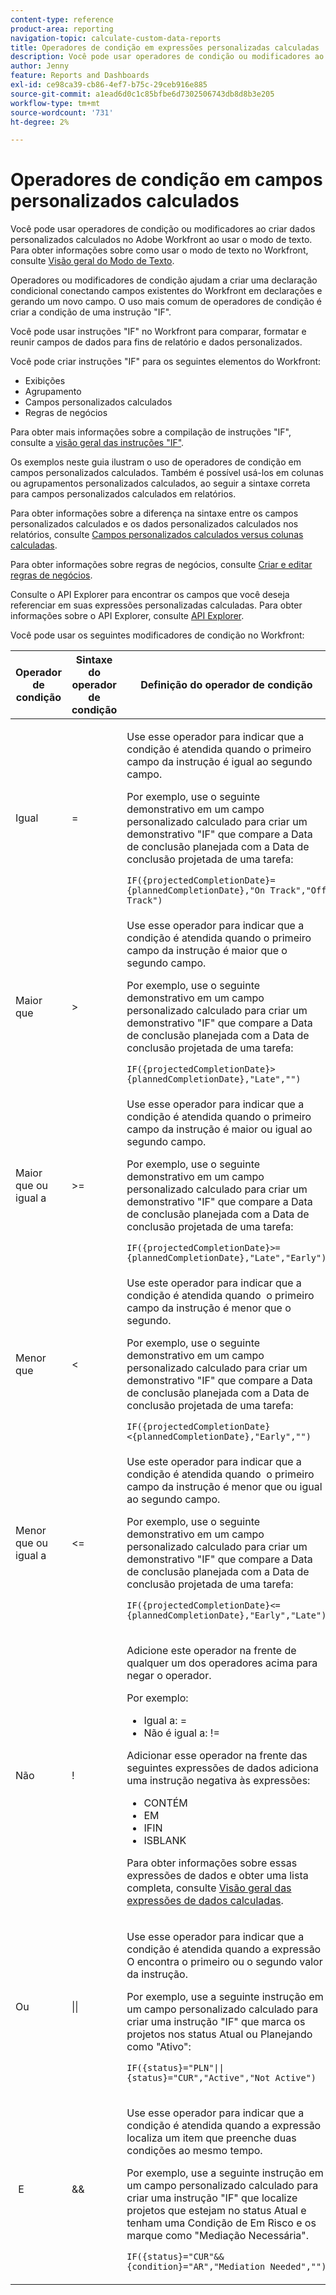 ```yaml
---
content-type: reference
product-area: reporting
navigation-topic: calculate-custom-data-reports
title: Operadores de condição em expressões personalizadas calculadas
description: Você pode usar operadores de condição ou modificadores ao criar dados personalizados calculados no Adobe Workfront ao usar o modo de texto.
author: Jenny
feature: Reports and Dashboards
exl-id: ce98ca39-cb86-4ef7-b75c-29ceb916e885
source-git-commit: a1ead6d0c1c85bfbe6d7302506743db8d8b3e205
workflow-type: tm+mt
source-wordcount: '731'
ht-degree: 2%

---
```


# Operadores de condição em campos personalizados calculados

<!-- Audited: 2/2024 -->

Você pode usar operadores de condição ou modificadores ao criar dados personalizados calculados no Adobe Workfront ao usar o modo de texto. Para obter informações sobre como usar o modo de texto no Workfront, consulte [Visão geral do Modo de Texto](../../../reports-and-dashboards/reports/text-mode/understand-text-mode.md).

Operadores ou modificadores de condição ajudam a criar uma declaração condicional conectando campos existentes do Workfront em declarações e gerando um novo campo. O uso mais comum de operadores de condição é criar a condição de uma instrução &quot;IF&quot;.

Você pode usar instruções &quot;IF&quot; no Workfront para comparar, formatar e reunir campos de dados para fins de relatório e dados personalizados.

Você pode criar instruções &quot;IF&quot; para os seguintes elementos do Workfront:

* Exibições
* Agrupamento
* Campos personalizados calculados
* Regras de negócios

Para obter mais informações sobre a compilação de instruções &quot;IF&quot;, consulte a [ visão geral das instruções &quot;IF&quot;](../../../reports-and-dashboards/reports/calc-cstm-data-reports/if-statements-overview.md).

Os exemplos neste guia ilustram o uso de operadores de condição em campos personalizados calculados. Também é possível usá-los em colunas ou agrupamentos personalizados calculados, ao seguir a sintaxe correta para campos personalizados calculados em relatórios.

Para obter informações sobre a diferença na sintaxe entre os campos personalizados calculados e os dados personalizados calculados nos relatórios, consulte [Campos personalizados calculados versus colunas calculadas](../../../reports-and-dashboards/reports/calc-cstm-data-reports/calculated-custom-fields-calculated-columns.md).

Para obter informações sobre regras de negócios, consulte [Criar e editar regras de negócios](/help/quicksilver/administration-and-setup/set-up-workfront/configure-system-defaults/business-rules.md).

Consulte o API Explorer para encontrar os campos que você deseja referenciar em suas expressões personalizadas calculadas. Para obter informações sobre o API Explorer, consulte [API Explorer](../../../wf-api/general/api-explorer.md).

Você pode usar os seguintes modificadores de condição no Workfront:

<table style="table-layout:auto"> 
 <col> 
 <col> 
 <col> 
 <thead> 
  <tr> 
   <th>Operador de condição</th> 
   <th>Sintaxe do operador de condição</th> 
   <th>Definição do operador de condição</th> 
  </tr> 
 </thead> 
 <tbody> 
  <tr> 
   <td>Igual</td> 
   <td>= </td> 
   <td> <p>Use esse operador para indicar que a condição é atendida quando o primeiro campo da instrução é igual ao segundo campo.</p> <p>Por exemplo, use o seguinte demonstrativo em um campo personalizado calculado para criar um demonstrativo "IF" que compare a Data de conclusão planejada com a Data de conclusão projetada de uma tarefa: </p><p><code>IF({projectedCompletionDate}={plannedCompletionDate},"On Track","Off Track")</code></p> </td> 
  </tr> 
  <tr> 
   <td>Maior que </td> 
   <td>&gt; </td> 
   <td>Use esse operador para indicar que a condição é atendida quando o primeiro campo da instrução é maior que o segundo campo. <p>Por exemplo, use o seguinte demonstrativo em um campo personalizado calculado para criar um demonstrativo "IF" que compare a Data de conclusão planejada com a Data de conclusão projetada de uma tarefa: </p><p><code>IF({projectedCompletionDate}&gt;{plannedCompletionDate},"Late","")</code></p></td> 
  </tr> 
  <tr> 
   <td>Maior que ou igual a </td> 
   <td>&gt;= </td> 
   <td>Use esse operador para indicar que a condição é atendida quando o primeiro campo da instrução é maior ou igual ao segundo campo. <p>Por exemplo, use o seguinte demonstrativo em um campo personalizado calculado para criar um demonstrativo "IF" que compare a Data de conclusão planejada com a Data de conclusão projetada de uma tarefa: </p><p><code>IF({projectedCompletionDate}&gt;={plannedCompletionDate},"Late","Early")</code></p></td> 
  </tr> 
  <tr> 
   <td>Menor que </td> 
   <td>&lt; </td> 
   <td>Use este operador para indicar que a condição é atendida quando  o primeiro campo da instrução é menor que o segundo. <p>Por exemplo, use o seguinte demonstrativo em um campo personalizado calculado para criar um demonstrativo "IF" que compare a Data de conclusão planejada com a Data de conclusão projetada de uma tarefa: </p><p><code>IF({projectedCompletionDate}&lt;{plannedCompletionDate},"Early","")</code></p></td> 
  </tr> 
  <tr> 
   <td>Menor que ou igual a </td> 
   <td>&lt;= </td> 
   <td>Use este operador para indicar que a condição é atendida quando  o primeiro campo da instrução é menor que ou igual ao segundo campo. <p>Por exemplo, use o seguinte demonstrativo em um campo personalizado calculado para criar um demonstrativo "IF" que compare a Data de conclusão planejada com a Data de conclusão projetada de uma tarefa: </p><p><code>IF({projectedCompletionDate}&lt;={plannedCompletionDate},"Early","Late")</code></p></td> 
  </tr> 
  <tr> 
   <td>Não </td> 
   <td>! </td> 
   <td> <p>Adicione este operador na frente de qualquer um dos operadores acima para negar o operador. </p> <p>Por exemplo: </p> 
    <ul> 
     <li>Igual a: = </li> 
     <li>Não é igual a: != </li> 
    </ul> <p>Adicionar esse operador na frente das seguintes expressões de dados adiciona uma instrução negativa às expressões: </p> 
    <ul> 
     <li>CONTÉM </li> 
     <li>EM </li> 
     <li>IFIN </li> 
     <li>ISBLANK </li> 
    </ul> <p>Para obter informações sobre essas expressões de dados e obter uma lista completa, consulte <a href="../../../reports-and-dashboards/reports/calc-cstm-data-reports/calculated-data-expressions.md" class="MCXref xref">Visão geral das expressões de dados calculadas</a>. </p> </td> 
  </tr> 
  <tr> 
   <td>Ou </td> 
   <td>|| </td> 
   <td> <p>Use esse operador para indicar que a condição é atendida quando a expressão  O encontra o primeiro ou o segundo valor da instrução. </p> <p>Por exemplo, use a seguinte instrução em um campo personalizado calculado para criar uma instrução "IF" que marca os projetos nos status Atual ou Planejando como "Ativo": </p><p><code>IF({status}="PLN"||{status}="CUR","Active","Not Active")</code></p> </td> 
  </tr> 
  <tr> 
   <td> E </td> 
   <td>&amp;&amp; </td> 
   <td> <p>Use esse operador para indicar que a condição é atendida quando a expressão  localiza um item que preenche duas condições ao mesmo tempo. </p> <p>Por exemplo, use a seguinte instrução em um campo personalizado calculado para criar uma instrução "IF" que localize projetos que estejam no status Atual e tenham uma Condição de Em Risco e os marque como "Mediação Necessária". </p><p><code>IF({status}="CUR"&&{condition}="AR","Mediation Needed","")</code></p> </td> 
  </tr> 
 </tbody> 
</table>

